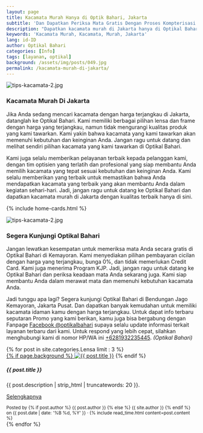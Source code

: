 ```yaml
---
layout: page
title: Kacamata Murah Hanya di Optik Bahari, Jakarta
subtitle: 'Dan Dapatkan Periksa Mata Gratis Dengan Proses Kompterisasi'
description: "Dapatkan kacamata murah di Jakarta hanya di Optikal Bahari. Kami menyediakan berbagai pilihan lensa dan frame dengan harga terjangkau dan kualitas terbaik."
keywords: 'Kacamata Murah, Kacamata, Murah, Jakarta'
lang: id-ID
author: Optikal Bahari
categories: [Info]
tags: [layanan, optikal]
background: /assets/img/posts/049.jpg
permalink: /kacamata-murah-di-jakarta/
---
```


<div class="card-deck mb-3">
	<div class="card shadow p-3 mb-5 bg-white rounded">
		<img
			src="{{ '/assets/img/posts/periksa-mata/periksa-mata-gratis-optikal-bahari-5.jpg' | relative_url }}"
			class="card-img-top"
			alt="tips-kacamata-2.jpg"
		/>
		<div class="card-body">
			<h3 class="card-title">Kacamata Murah Di Jakarta</h3>
			<p class="card-text">
				Jika Anda sedang mencari kacamata dengan harga terjangkau di Jakarta, datanglah ke Optikal Bahari. Kami memiliki berbagai pilihan lensa dan frame dengan harga yang terjangkau, namun tidak mengurangi kualitas produk yang kami tawarkan. Kami yakin bahwa kacamata yang kami tawarkan akan memenuhi kebutuhan dan keinginan Anda. Jangan ragu untuk datang dan melihat sendiri pilihan kacamata yang kami tawarkan di Optikal Bahari.
			</p>
			<p>
				Kami juga selalu memberikan pelayanan terbaik kepada pelanggan kami, dengan tim optisien yang terlatih dan profesional yang siap membantu Anda memilih kacamata yang tepat sesuai kebutuhan dan keinginan Anda. Kami selalu memberikan yang terbaik untuk memastikan bahwa Anda mendapatkan kacamata yang terbaik yang akan membantu Anda dalam kegiatan sehari-hari. Jadi, jangan ragu untuk datang ke Optikal Bahari dan dapatkan kacamata murah di Jakarta dengan kualitas terbaik hanya di sini.
			</p>
		</div>
	</div>
</div>

{% include home-cards.html %}

<div class="card-deck mb-3">
	<div class="card shadow p-3 mb-5 bg-white rounded">
		<img
			src="{{ '/assets/img/posts/periksa-mata/periksa-mata-gratis-optikal-bahari-9.jpg' | relative_url }}"
			class="card-img-top"
			alt="tips-kacamata-2.jpg"
		/>
		<div class="card-body">
			<h3 class="card-title">Segera Kunjungi Optikal Bahari</h3>
			<p class="card-text">
				Jangan lewatkan kesempatan untuk memeriksa mata Anda secara gratis di Optikal Bahari di Kemayoran. Kami menyediakan pilihan pembayaran cicilan dengan harga yang terjangkau, bunga 0%, dan tidak memerlukan Credit Card. Kami juga menerima Program KJP. Jadi, jangan ragu untuk datang ke Optikal Bahari dan periksa keadaan mata Anda sekarang juga. Kami siap membantu Anda dalam merawat mata dan memenuhi kebutuhan kacamata Anda.
			</p>
			<p class="card-text">
				Jadi tunggu apa lagi? Segera kunjungi Optikal Bahari di Bendungan Jago Kemayoran, Jakarta Pusat. Dan dapatkan banyak kemudahan untuk memiliki kacamata idaman kamu dengan harga terjangkau. Untuk dapat info terbaru seputaran Promo yang kami berikan, kamu juga bisa bergabung dengan Fanpage
				<a
					href="https://www.facebook.com/optikalbahari"
					id="FBClick"
					title="Facebook Page Optikal Bahari"
					class="FacebookPage"
					>Facebook @optikalbahari</a
				>
				supaya selalu update informasi terkait layanan terbaru dari kami. Untuk respond yang lebih cepat, silahkan
				menghubungi kami di nomor HP/WA ini
				<a
					href="https://api.whatsapp.com/send?phone=6281932235445&text=Hallo%2C+saya+butuh+informasi+lebih+lanjut+mengenai+Optikal+Bahari"
					id="WhatsAppClick"
					class="WhatsAppCall"
					title="Call WhatsApp"
					>+6281932235445</a
				>. <em>(Optikal Bahari)</em>
			</p>
		</div>
	</div>
</div>

<section id="posts-category">
	<div class="card-deck">
		{% for post in site.categories.Lensa limit : 3 %}
		<div class="card shadow p-3 mb-5 bg-white rounded">
			<a href="{{ post.url | prepend: site.baseurl | replace: '//', '/' }}">
				{% if page.background %}
				<img
					src="{{ post.background | prepend: site.baseurl | replace: '//', '/' }}"
					class="card-img-top"
					alt="{{ post.title }}"
			/></a>
			{% endif %}
			<div class="card-body">
				<h5 class="card-title">
					{{ post.title }}
				</h5>
				<p class="card-text">{{ post.description | strip_html | truncatewords: 20 }}.</p>
				<p class="card-text">
					<a class="btn btn-primary rounded-pill" href="{{ post.url | prepend: site.baseurl | replace: '//', '/' }}"
						>Selengkapnya</a
					>
				</p>
			</div>
			<div class="card-footer">
				<small class="text-muted">
					Posted by {% if post.author %} {{ post.author }} {% else %} {{ site.author }} {% endif %} on
					{{ post.date | date: '%B %d, %Y' }} &middot; {% include read_time.html content=post.content %}
				</small>
			</div>
		</div>
		{% endfor %}
	</div>
</section>
